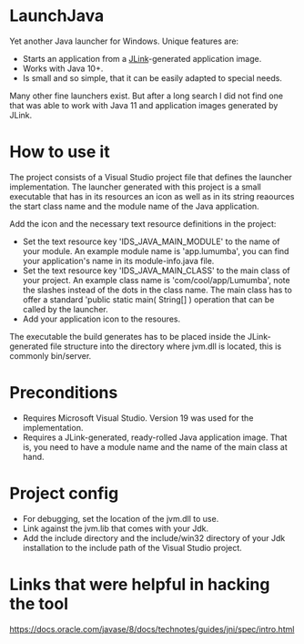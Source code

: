 # LaunchJava

Yet another Java launcher for Windows. Unique features are:
* Starts an application from a [JLink](https://docs.oracle.com/en/java/javase/11/tools/jlink.html)-generated application image.
* Works with Java 10+.
* Is small and so simple, that it can be easily adapted to special needs.

Many other fine launchers exist.  But after a long search I did not find one that was able to work with Java 11 and application images generated by JLink.

# How to use it
The project consists of a Visual Studio project file that defines the launcher implementation.  The launcher generated with this project is a small executable that has in its resources an icon as well as in its string reaources the start class name and the module name of the Java application.

Add the icon and the necessary text resource definitions in the project:

* Set the text resource key 'IDS_JAVA_MAIN_MODULE' to the name of your module.  An example module name is 'app.lumumba', you can find your application's name in its module-info.java file.
* Set the text resource key 'IDS_JAVA_MAIN_CLASS' to the main class of your project.  An example class name is 'com/cool/app/Lumumba', note the slashes instead of the dots in the class name.  The main class has to offer a standard 'public static main( String[] ) operation that can be called by the launcher.
* Add your application icon to the resoures.

The executable the build generates has to be placed inside the JLink-generated file structure into the directory where jvm.dll is located, this is commonly bin/server.

# Preconditions
* Requires Microsoft Visual Studio.  Version 19 was used for the implementation.
* Requires a JLink-generated, ready-rolled Java application image.  That is, you need to have a module name and the name of the main class at hand.

# Project config
* For debugging, set the location of the jvm.dll to use.
* Link against the jvm.lib that comes with your Jdk.
* Add the include directory and the include/win32 directory of your Jdk installation to the include path of the Visual Studio project.

# Links that were helpful in hacking the tool
https://docs.oracle.com/javase/8/docs/technotes/guides/jni/spec/intro.html
